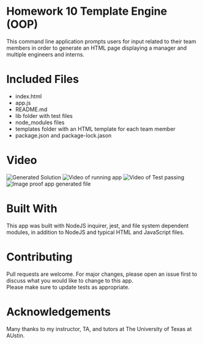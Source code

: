 # Homework 10 Template Engine (OOP)
This command line application prompts users for input related to their team members in order to generate an HTML page displaying a manager and multiple engineers and interns.

# Included Files
* index.html
* app.js
* README.md
* lib folder with test files
* node_modules files
* templates folder with an HTML template for each team member
* package.json and package-lock.jason

# Video
![Generated Solution](./assets/screen_video/screenshots/EEtemplateCreatedHTMLoutput.png "Screenshot app created HTML")
![Video of running app](./assets/screen_video/screenshots/RunAppEEtemplateVideo.png "Run App to generate HTML")
![Video of Test passing](./assets/screen_video/screenshots/RunTestEEtemplateVideo.png "Run Test to prove passed")
![Image proof app generated file](./assets/screen_video/screenshots/NoOutputHTMLfileEEtemplatePic.png "Proof no HTML file created but generated by app")

# Built With
This app was built with NodeJS inquirer, jest, and file system dependent modules, in addition to NodeJS and typical HTML and JavaScript files.

# Contributing
Pull requests are welcome.  For major changes, please open an issue first to discuss what you would like to change to this app.  
Please make sure to update tests as appropriate.

# Acknowledgements
Many thanks to my instructor, TA, and tutors at The University of Texas at AUstin.
